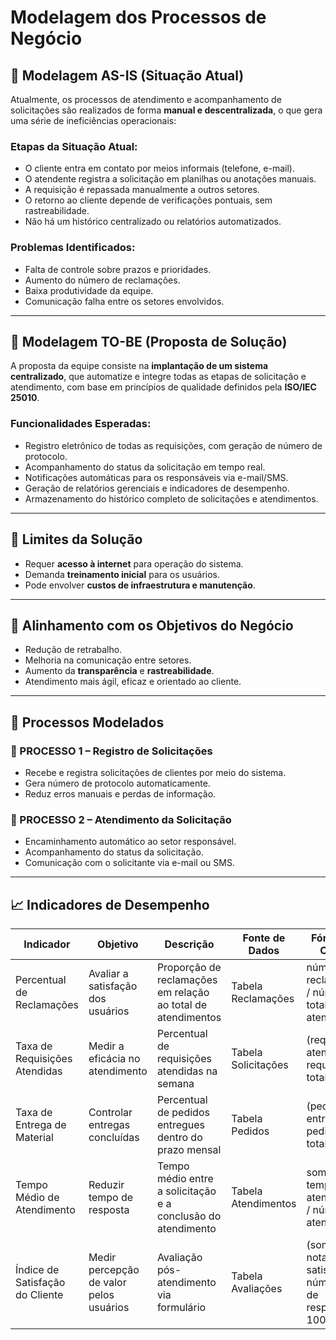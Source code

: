 # Modelagem dos Processos de Negócio

## 📌 Modelagem AS-IS (Situação Atual)

Atualmente, os processos de atendimento e acompanhamento de solicitações são realizados de forma **manual e descentralizada**, o que gera uma série de ineficiências operacionais:

### Etapas da Situação Atual:
- O cliente entra em contato por meios informais (telefone, e-mail).
- O atendente registra a solicitação em planilhas ou anotações manuais.
- A requisição é repassada manualmente a outros setores.
- O retorno ao cliente depende de verificações pontuais, sem rastreabilidade.
- Não há um histórico centralizado ou relatórios automatizados.

### Problemas Identificados:
- Falta de controle sobre prazos e prioridades.
- Aumento do número de reclamações.
- Baixa produtividade da equipe.
- Comunicação falha entre os setores envolvidos.

---

## 🚀 Modelagem TO-BE (Proposta de Solução)

A proposta da equipe consiste na **implantação de um sistema centralizado**, que automatize e integre todas as etapas de solicitação e atendimento, com base em princípios de qualidade definidos pela **ISO/IEC 25010**.

### Funcionalidades Esperadas:
- Registro eletrônico de todas as requisições, com geração de número de protocolo.
- Acompanhamento do status da solicitação em tempo real.
- Notificações automáticas para os responsáveis via e-mail/SMS.
- Geração de relatórios gerenciais e indicadores de desempenho.
- Armazenamento do histórico completo de solicitações e atendimentos.

---

## 🎯 Limites da Solução

- Requer **acesso à internet** para operação do sistema.
- Demanda **treinamento inicial** para os usuários.
- Pode envolver **custos de infraestrutura e manutenção**.

---

## 🎯 Alinhamento com os Objetivos do Negócio

- Redução de retrabalho.
- Melhoria na comunicação entre setores.
- Aumento da **transparência** e **rastreabilidade**.
- Atendimento mais ágil, eficaz e orientado ao cliente.

---

## 🧩 Processos Modelados

### 🔹 PROCESSO 1 – Registro de Solicitações
- Recebe e registra solicitações de clientes por meio do sistema.
- Gera número de protocolo automaticamente.
- Reduz erros manuais e perdas de informação.

### 🔹 PROCESSO 2 – Atendimento da Solicitação
- Encaminhamento automático ao setor responsável.
- Acompanhamento do status da solicitação.
- Comunicação com o solicitante via e-mail ou SMS.

---

## 📈 Indicadores de Desempenho

| Indicador                     | Objetivo                                       | Descrição                                                   | Fonte de Dados         | Fórmula de Cálculo                                             |
|------------------------------|------------------------------------------------|-------------------------------------------------------------|------------------------|----------------------------------------------------------------|
| Percentual de Reclamações    | Avaliar a satisfação dos usuários              | Proporção de reclamações em relação ao total de atendimentos | Tabela Reclamações     | número de reclamações / número total de atendimentos           |
| Taxa de Requisições Atendidas| Medir a eficácia no atendimento                | Percentual de requisições atendidas na semana                | Tabela Solicitações    | (requisições atendidas / requisições totais) * 100             |
| Taxa de Entrega de Material  | Controlar entregas concluídas                  | Percentual de pedidos entregues dentro do prazo mensal       | Tabela Pedidos         | (pedidos entregues / pedidos totais) * 100                     |
| Tempo Médio de Atendimento   | Reduzir tempo de resposta                      | Tempo médio entre a solicitação e a conclusão do atendimento | Tabela Atendimentos    | soma dos tempos de atendimento / número de atendimentos        |
| Índice de Satisfação do Cliente | Medir percepção de valor pelos usuários     | Avaliação pós-atendimento via formulário                     | Tabela Avaliações      | (soma das notas de satisfação / número total de respostas) * 100 |

